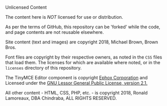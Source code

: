 Unlicensed Content

The content here is _NOT_ licensed for use or distribution.

As per the terms of GitHub, this repository can be 'forked' while the code, and page contents are not reusable elsewhere.

Site content (text and images) are copyright 2018, Michael Brown, Brown Bros.

Font files are copyright by their respective owners, as noted in the `CSS` files that load them. The licenses for which are available where noted, or in the `licenses` directory of this repository.

The TinyMCE Editor component is copyright [Ephox Corporation](https://www.tinymce.com/) and Licensed under the [GNU Lessor General Public License, version 2.1.](https://www.gnu.org/licenses/old-licenses/lgpl-2.1.en.html)

All other content - HTML, CSS, PHP, etc. - is copyright 2018, Ronald Lamoreaux, DBA Chindraba, ALL RIGHTS RESERVED.
